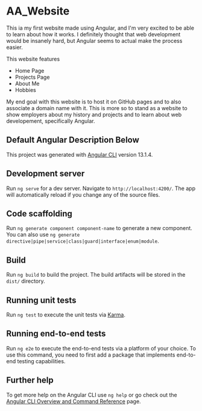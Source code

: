 # AA_Website

This ia my first website made using Angular, and I'm very excited to be able to learn about how it works. I definitely thought that web development would be insanely hard, but Angular seems to actual make the process easier.

This website features
- Home Page
- Projects Page
- About Me
- Hobbies

My end goal with this website is to host it on GitHub pages and to also associate a domain name with it. This is more so to stand as a website to show employers about my history and projects and to learn about web developement, specifically Angular.

Default Angular Description Below
--------------------

This project was generated with [Angular CLI](https://github.com/angular/angular-cli) version 13.1.4.

## Development server

Run `ng serve` for a dev server. Navigate to `http://localhost:4200/`. The app will automatically reload if you change any of the source files.

## Code scaffolding

Run `ng generate component component-name` to generate a new component. You can also use `ng generate directive|pipe|service|class|guard|interface|enum|module`.

## Build

Run `ng build` to build the project. The build artifacts will be stored in the `dist/` directory.

## Running unit tests

Run `ng test` to execute the unit tests via [Karma](https://karma-runner.github.io).

## Running end-to-end tests

Run `ng e2e` to execute the end-to-end tests via a platform of your choice. To use this command, you need to first add a package that implements end-to-end testing capabilities.

## Further help

To get more help on the Angular CLI use `ng help` or go check out the [Angular CLI Overview and Command Reference](https://angular.io/cli) page.

